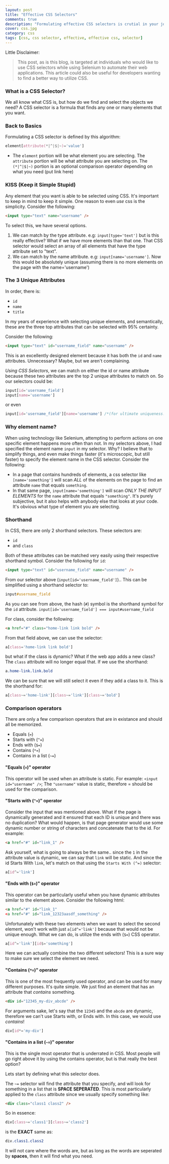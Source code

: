 ```yaml
---
layout: post
title: "Effective CSS Selectors"
comments: true
description: "Formulating effective CSS selectors is crutial in your journey as a developer, or as an automator."
cover: css.jpg
category: css
tags: [css, css selector, effective, effective css, selector]
---
```


Little Disclaimer:

> This post, as is this blog, is targeted at individuals who would like to use CSS selectors while using Selenium to automate their web applications. This article could also be useful for developers wanting to find a better way to utilize CSS.

### What is a CSS Selector?

We all know what CSS is, but how do we find and select the objects we need? A CSS selector is a formula that finds any one or many elements that you want.

### Back to Basics

Formulating a CSS selector is defined by this algorithm:

```css
element[attribute(*|^|$|~)='value']
```

 - The ```element``` portion will be what element you are selecting. The ```attribute``` portion will be what attribute you are selecting on. The ```(*|^|$|~)``` portion is an optional comparison operator depending on what you need (put link here)

### KISS (Keep it Simple Stupid)

Any element that you want is able to be selected using CSS. It's important to keep in mind to keep it simple. One reason to even *use* css is the simplicity. Consider the following:

```html
<input type="text" name="username" />
```

To select this, we have several options.

1. We can match by the type attribute. e.g: ```input[type='text']``` but is this really effective? What if we have more elements than that one. That CSS selector would select an array of all elements that have the type attribute set to "text".
2. We can match by the name attribute. e.g: ```input[name='username']```. Now this would be absolutely unique (assuming there is no more elements on the page with the name='username')

### The 3 Unique Attributes
In order, there is:

 - ```id```
 - ```name```
 - ```title```

In my years of experience with selecting unique elements, and semantically, these are the three top attributes that can be selected with 95% certainty.

Consider the following:

```html
<input type="text" id="username_field" name="username" />
```

This is an excellently designed element because it has both the ```id``` and ```name``` attributes. Unnecessary? Maybe, but we aren't complaining.

*Using CSS Selectors*, we can match on either the id or name attribute because these two attributes are the top 2 unique attributes to match on. So our selectors could be:

```css
input[id='username_field']
input[name='username']
```
or even 

```css
input[id='username_field'][name='username'] /*(for ultimate uniqueness.)*/
```

### Why element name?
When using technology like Selenium, attempting to perform actions on one specific element happens more often than not. In my selectors above, I had specified the element name ```input``` in my selector. Why? I believe that to simplify things, and even make things faster (it's microscopic, but still faster) to specify the element name in the CSS selector. Consider the following:

 - In a page that contains hundreds of elements, a css selector like ```[name='something']``` will scan *ALL* of the elements on the page to find an attribute ```name``` that equals ```something```.
 - In that same page, ```input[name='something']``` will scan *ONLY THE INPUT ELEMENTS* for the ```name``` attribute that equals ```"something"```. It's purely subjective, but it also helps with anybody else that looks at your code. It's obvious what type of element you are selecting.

### Shorthand
In CSS, there are only 2 shorthand selectors. These selectors are:

 - ```id```
 - and ```class```

Both of these attributes can be matched very easily using their respective shorthand symbol. Consider the following for ```id```:

```html
<input type="text" id="username_field" name="username" />
```

From our selector above (```input[id='username_field']```).. This can be simplified using a shorthand selector to:

```css
input#username_field
```

As you can see from above, the hash (```#```) symbol is the shorthand symbol for the ```id``` attribute. ```input[id='username_field'] === input#username_field```

For class, consider the following:

```html
<a href="#" class="home-link link bold" />
```

From that field above, we can use the selector:

```css
a[class='home-link link bold']
```

but what if the class is dynamic?  What if the web app adds a new class? The ```class``` attribute will no longer equal that.  If we use the shorthand:

```css
a.home-link.link.bold
```

We can be sure that we will still select it even if they add a class to it.  This is the shorthand for:

```css
a[class~='home-link'][class~='link'][class~='bold']
```

### Comparison operators
There are only a few comparison operators that are in existance and should all be memorized.

 - Equals (```=```)
 - Starts with (```^=```)
 - Ends with (```$=```)
 - Contains (```*=```)
 - Contains in a list (```~=```)

#### "Equals (```=```)" operator
This operator will be used when an attribute is static. For example: ```<input id="username" />```; The ```"username"``` value is static, therefore = should be used for the comparison.

#### "Starts with (```^=```)" operator
Consider the input that was mentioned above. What if the page is dynamically generated and it ensured that each ID is unique and there was no duplication? What would happen, is that page generator would use some dynamic number or string of characters and concatenate that to the id. For example:

```html
<a href="#" id="link_1" />
```

Ask yourself, what is going to always be the same.. since the ```1``` in the attribute value is dynamic, we can say that ```link``` will be static.  And since the id Starts With ```link```, let's match on that using the ```Starts With (^=)``` selector:

```css
a[id^='link']
```

#### "Ends with (```$=```)" operator
This operator can be particularly useful when you have dynamic attributes similar to the element above.  Consider the following html:

```html
<a href="#" id="link_1"
<a href="#" id="link_12323aasdf_something" />
```

Unfortunately with these two elements when we want to select the second element, won't work with just ```a[id^='link']``` because that would not be unique enough. What we can do, is utilize the ends with (```$=```) CSS operator.

```css
a[id^='link'][id$='something']
```

Here we can actually combine the two different selectors!  This is a sure way to make sure we select the element we need.

#### "Contains (```*=```)" operator
This is one of the most frequently used operator, and can be used for many different purposes.  It's quite simple.  We just find an element that has an attribute that *contains* something.

```html
<div id="12345_my-div_abcde" />
```

For arguments sake, let's say that the ```12345``` and the ```abcde``` are dynamic, therefore we can't use Starts with, or Ends with.  In this case, we would use *contains*!

```css
div[id*='my-div']
```

#### "Contains in a list (```~=```)" operator
This is the single most operator that is underrated in CSS.  Most people will go right above it by using the contains operator, but is that really the best option?

Lets start by defining what this selector does.  

The ```~=``` selector will find the attribute that you specify, and will look for something in a list that is **SPACE SEPERATED**.  This is most particularly applied to the ```class``` attribute since we usually specify something like:

```html
<div class="class1 class2" />
```

So in essence:

```css
div[class~='class1'][class~='class2']
```

is the **EXACT** same as:

```css
div.class1.class2
```

It will not care where the words are, but as long as the words are seperated by **spaces**, then it will find what you need.